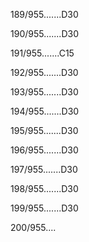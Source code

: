 189/955.......D30 


190/955.......D30 


191/955.......C15 


192/955.......D30 


193/955.......D30 


194/955.......D30 


195/955.......D30 


196/955.......D30 


197/955.......D30 


198/955.......D30 


199/955.......D30 


200/955.... 

